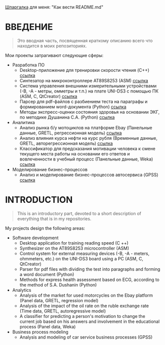 [Шпаргалка](https://github.com/GnuriaN/format-README#%D0%98%D1%81%D0%BF%D0%BE%D0%BB%D1%8C%D0%B7%D0%BE%D0%B2%D0%B0%D0%BD%D0%B8%D0%B5-%D1%86%D0%B8%D1%82%D0%B8%D1%80%D0%BE%D0%B2%D0%B0%D0%BD%D0%B8%D1%8F-%D0%B2-%D1%82%D0%B5%D0%BA%D1%81%D1%82%D0%B5) для меня: "Как вести README.md" 

# ВВЕДЕНИЕ
> Это вводная часть, посвященная краткому описанию всего что находится в моих репозиториях.

Мои проекты затрагивают следующие сферы:
- Разработка ПО
    - Desktop-приложение для тренировки скорости чтения (C++) [ссылка]()
    - Синтезатор на микроконтроллере AT89S8253 (ASM) [ссылка]()
    - Система управления внешними измерительными устройствами (-В, -А - метры, омметры и т.п.) на плате UNI-DS3 с помощью ПК (ASM, C, QtCreator) [ссылка]()
    - Парсер для pdf-файлов с разбиением теста на параграфы и формированием word-документа (Python) [ссылка]()
    - Методы экспресс-оценки состояния здоровья на основании ЭКГ, по методике Душанина С.А. (Python) [ссылка]()
- Аналитика
    - Анализ рынка б/у мотоциклов на платформе Ebay (Панельные данные, GRETL, регрессионная модель) [ссылка]()
    - Анализ влияния курса нефти на курс рубля (Временные данные, GRETL, авторегрессионная модель) [ссылка]()
    - Классификатор для предсказания мотивации человека к смене текущего места работы на основании его ответов и вовлеченности в учебный процесс (Панельные данные, Weka) [ссылка]()
- Моделирование бизнес-процессов
    - Анализ и моделирование бизнес-процессов автосервиса (GPSS) [ссылка]()

# INTRODUCTION
> This is an introductory part, devoted to a short description of everything that is in my repositories.

My projects design the following areas:
- Software development
    - Desktop application for training reading speed (C ++)
    - Synthesizer on the AT89S8253 microcontroller (ASM)
    - Control system for external measuring devices (-B, -A - meters, ohmmeters, etc.) on the UNI-DS3 board using a PC (ASM, C, QtCreator)
    - Parser for pdf files with dividing the test into paragraphs and forming a word document (Python)
    - Methods for express health assessment based on ECG, according to the method of S.A. Dushanin (Python)
- Analytics
    - Analysis of the market for used motorcycles on the Ebay platform (Panel data, GRETL, regression model)
    - Analysis of the impact of the oil rate on the ruble exchange rate (Time data, GRETL, autoregressive model)
    - A classifier for predicting a person's motivation to change the current job based on his answers and involvement in the educational process (Panel data, Weka)
- Business process modeling
    - Analysis and modeling of car service business processes (GPSS)

